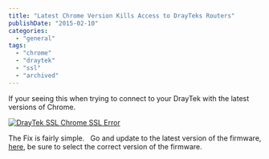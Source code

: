 ```yaml
---
title: "Latest Chrome Version Kills Access to DrayTeks Routers"
publishDate: "2015-02-10"
categories: 
  - "general"
tags: 
  - "chrome"
  - "draytek"
  - "ssl"
  - "archived"
---
```


If your seeing this when trying to connect to your DrayTek with the latest versions of Chrome.

[![DrayTek SSL Chrome SSL Error](/images/DrayTek-SSL-Chrome-SSL-Error1.png)](/images/DrayTek-SSL-Chrome-SSL-Error1.png)

The Fix is fairly simple.   Go and update to the latest version of the firmware, [here](https://www.draytek.co.uk/support/downloads), be sure to select the correct version of the firmware.
